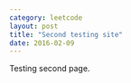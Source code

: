 ```yaml
---
category: leetcode
layout: post
title: "Second testing site"
date: 2016-02-09
---
```


Testing second page.
